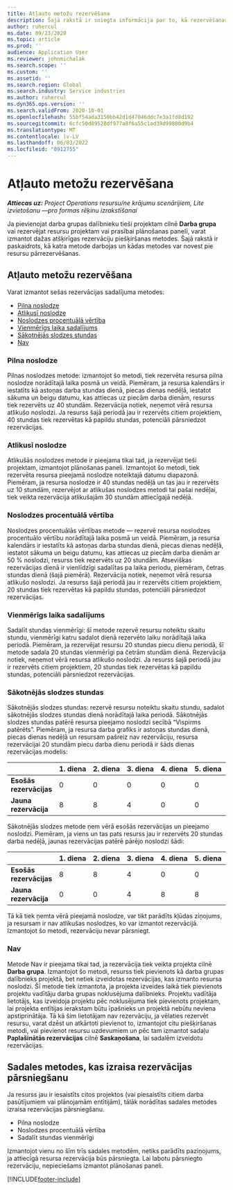 ```yaml
---
title: Atļauto metožu rezervēšana
description: Šajā rakstā ir sniegta informācija par to, kā rezervēšanas piešķiršanas metodes darbojas projektu operācijās.
author: ruhercul
ms.date: 09/23/2020
ms.topic: article
ms.prod: ''
audience: Application User
ms.reviewer: johnmichalak
ms.search.scope: ''
ms.custom: ''
ms.assetid: ''
ms.search.region: Global
ms.search.industry: Service industries
ms.author: ruhercul
ms.dyn365.ops.version: ''
ms.search.validFrom: 2020-10-01
ms.openlocfilehash: 55bf54ada3150bb42d1d47046ddc7e3a1fd8d192
ms.sourcegitcommit: 6cfc50d89528df977a8f6a55c1ad39d99800d9b4
ms.translationtype: MT
ms.contentlocale: lv-LV
ms.lasthandoff: 06/03/2022
ms.locfileid: "8912755"
---
```

# <a name="booking-allocation-methods"></a>Atļauto metožu rezervēšana

_**Attiecas uz:** Project Operations resursu/ne krājumu scenārijiem, Lite izvietošanu —pro formas rēķinu izrakstīšanai_

Ja pievienojat darba grupas dalībnieku tieši projektam cilnē **Darba grupa** vai rezervējat resursu projektam vai prasībai plānošanas panelī, varat izmantot dažas atšķirīgas rezervāciju piešķiršanas metodes. Šajā rakstā ir paskaidrots, kā katra metode darbojas un kādas metodes var novest pie resursu pārrezervēšanas.

## <a name="booking-allocation-methods"></a>Atļauto metožu rezervēšana

Varat izmantot sešas rezervācijas sadalījuma metodes:

- [Pilna noslodze](#full)
- [Atlikusī noslodze](#remaining)
- [Noslodzes procentuālā vērtība](#percentage)
- [Vienmērīgs laika sadalījums](#evenly)
- [Sākotnējās slodzes stundas](#front)
- [Nav](#none)

### <a name="full-capacity"></a><a name="full"></a>Pilna noslodze 
Pilnas noslodzes metode: izmantojot šo metodi, tiek rezervēta resursa pilna noslodze norādītajā laika posmā un veidā. Piemēram, ja resursa kalendārs ir iestatīts kā astoņas darba stundas dienā, piecas dienas nedēļā, iestatot sākuma un beigu datumu, kas attiecas uz piecām darba dienām, resurss tiek rezervēts uz 40 stundām. Rezervācija notiek, neņemot vērā resursa atlikušo noslodzi. Ja resurss šajā periodā jau ir rezervēts citiem projektiem, 40 stundas tiek rezervētas kā papildu stundas, potenciāli pārsniedzot rezervācijas.

### <a name="remaining-capacity"></a><a name="remaining"></a>Atlikusī noslodze
Atlikušās noslodzes metode ir pieejama tikai tad, ja rezervējat tieši projektam, izmantojot plānošanas paneli. Izmantojot šo metodi, tiek rezervēta resursa pieejamā noslodze noteiktajā datumu diapazonā. Piemēram, ja resursa noslodze ir 40 stundas nedēļā un tas jau ir rezervēts uz 10 stundām, rezervējot ar atlikušas noslodzes metodi tai pašai nedēļai, tiek veikta rezervācija atlikušajām 30 stundām attiecīgajā nedēļā.

### <a name="percentage-capacity"></a><a name="percentage"></a>Noslodzes procentuālā vērtība
Noslodzes procentuālās vērtības metode — rezervē resursa noslodzes procentuālo vērtību norādītajā laika posmā un veidā. Piemēram, ja resursa kalendārs ir iestatīts kā astoņas darba stundas dienā, piecas dienas nedēļā, iestatot sākuma un beigu datumu, kas attiecas uz piecām darba dienām ar 50 % noslodzi, resurss tiek rezervēts uz 20 stundām. Atsevišķas rezervācijas dienā ir vienlīdzīgi sadalītas pa laika periodu, piemēram, četras stundas dienā (šajā piemērā). Rezervācija notiek, neņemot vērā resursa atlikušo noslodzi. Ja resurss šajā periodā jau ir rezervēts citiem projektiem, 20 stundas tiek rezervētas kā papildu stundas, potenciāli pārsniedzot rezervācijas.

### <a name="evenly-distribute-hours"></a><a name="evenly"></a>Vienmērīgs laika sadalījums
Sadalīt stundas vienmērīgi: šī metode rezervē resursu noteiktu skaitu stundu, vienmērīgi katru sadalot dienā rezervēto laiku norādītajā laika periodā. Piemēram, ja rezervējat resursu 20 stundas piecu dienu periodā, šī metode sadala 20 stundas vienmērīgi pa četrām stundām dienā. Rezervācija notiek, neņemot vērā resursa atlikušo noslodzi. Ja resurss šajā periodā jau ir rezervēts citiem projektiem, 20 stundas tiek rezervētas kā papildu stundas, potenciāli pārsniedzot rezervācijas.

### <a name="front-load-hours"></a><a name="front"></a>Sākotnējās slodzes stundas
Sākotnējās slodzes stundas: rezervē resursu noteiktu skaitu stundu, sadalot sākotnējās slodzes stundas dienā norādītajā laika periodā. Sākotnējās slodzes stundas patērē resursa pieejamo noslodzi secībā “Vispirms patērēts”. Piemēram, ja resursa darba grafiks ir astoņas stundas dienā, piecas dienas nedēļā un resursam pašreiz nav rezervāciju, resursa rezervācijai 20 stundām piecu darba dienu periodā ir šāds dienas rezervācijas modelis: 

|                           |    1. diena    |    2. diena    |    3. diena    |    4. diena    |    5. diena    |    Kopā    |
|---------------------------|-------------|-------------|-------------|-------------|-------------|-------------|
|    **Esošās rezervācijas**    |    0        |    0        |    0        |    0        |    0        |    0        |
|    **Jauna rezervācija**          |    8        |    8        |    4        |    0        |    0        |    20       |

Sākotnējās slodzes metode ņem vērā esošās rezervācijas un pieejamo noslodzi. Piemēram, ja viens un tas pats resurss jau ir rezervēts 20 stundas darba nedēļā, jaunas rezervācijas patērē pārējo noslodzi šādi:

|                     | 1. diena | 2. diena | 3. diena | 4. diena | 5. diena | Kopā |
|---------------------|-------|-------|-------|-------|-------|-------|
| **Esošās rezervācijas** | 8     | 8     | 4     | 0     | 0     | 20    |
| **Jauna rezervācija**       | 0     | 0     | 4     | 8     | 8     | 20    |

Tā kā tiek ņemta vērā pieejamā noslodze, var tikt parādīts kļūdas ziņojums, ja resursam ir nav atlikušas noslodzes, ko var izmantot rezervācijā. Izmantojot šo metodi, rezervāciju nevar pārsniegt.

### <a name="none"></a><a name="none"></a>Nav
Metode Nav ir pieejama tikai tad, ja rezervācija tiek veikta projekta cilnē **Darba grupa**. Izmantojot šo metodi, resurss tiek pievienots kā darba grupas dalībnieks projektā, bet netiek izveidotas rezervācijas, kas izmanto resursa noslodzi. Šī metode tiek izmantota, ja projekta izveides laikā tiek pievienots projektu vadītāju darba grupas noklusējuma dalībnieks. Projektu vadītāja lietotājs, kas izveidoja projektu pēc noklusējuma tiek pievienots projektam, lai projekta entītijas ierakstam būtu īpašnieks un projektā nebūtu neviena apstiprinātāja. Tā kā šim lietotājam nav rezervāciju, ja vēlaties rezervēt resursu, varat dzēst un atkārtoti pievienot to, izmantojot citu piešķiršanas metodi, vai pievienot resursu uzdevumiem un pēc tam izmantot sadaļu **Paplašinātās rezervācijas** cilnē **Saskaņošana**, lai sadalēm izveidotu rezervācijas.

## <a name="allocation-methods-that-lead-to-overbooking"></a>Sadales metodes, kas izraisa rezervācijas pārsniegšanu
Ja resurss jau ir iesaistīts citos projektos (vai piesaistīts citiem darba pasūtījumiem vai plānojamām entītijām), tālāk norādītas sadales metodes izraisa rezervācijas pārsniegšanu.

- Pilna noslodze
- Noslodzes procentuālā vērtība
- Sadalīt stundas vienmērīgi

Izmantojot vienu no šīm trīs sadales metodēm, netiks parādīts paziņojums, ja attiecīgā resursa rezervācija būs pārsniegta. Lai labotu pārsniegto rezervāciju, nepieciešams izmantot plānošanas paneli.


[!INCLUDE[footer-include](../includes/footer-banner.md)]